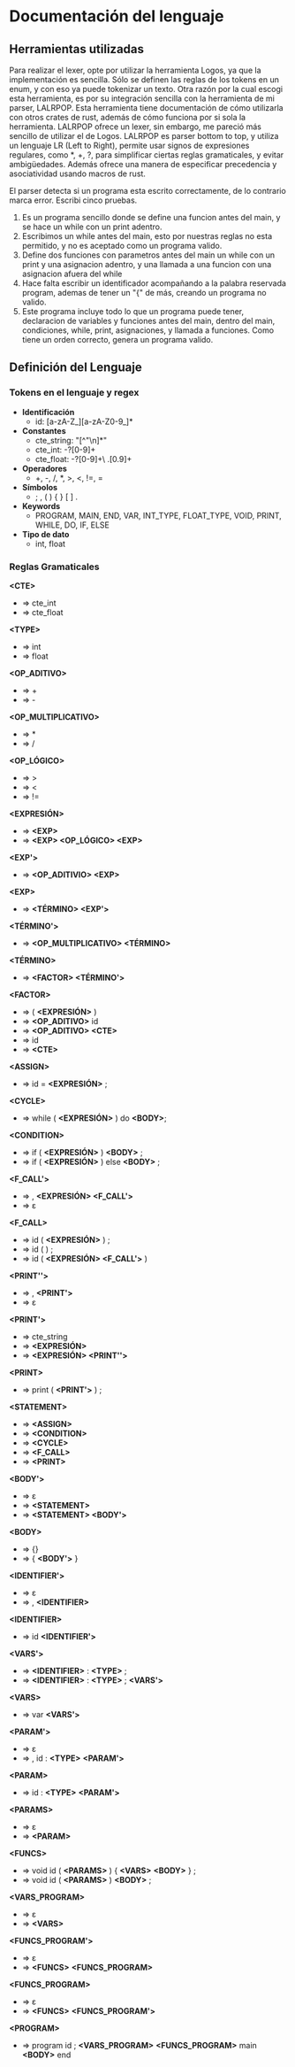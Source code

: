 # Documentación del lenguaje

## Herramientas utilizadas

Para realizar el lexer, opte por utilizar la herramienta Logos, ya que la implementación es sencilla. Sólo se definen las reglas de los tokens en un enum, y con eso ya puede tokenizar un texto. Otra razón por la cual escogi esta herramienta, es por su integración sencilla con la herramienta de mi parser, LALRPOP. Esta herramienta tiene documentación de cómo utilizarla con otros crates de rust, además de cómo funciona por si sola la herramienta. LALRPOP ofrece un lexer, sin embargo, me pareció más sencillo de utilizar el de Logos. LALRPOP es parser bottom to top, y utiliza un lenguaje LR (Left to Right), permite usar signos de expresiones regulares, como \*, +, ?, para simplificar ciertas reglas gramaticales, y evitar ambigüedades. Además ofrece una manera de especificar precedencia y asociatividad usando macros de rust.

El parser detecta si un programa esta escrito correctamente, de lo contrario marca error. Escribi cinco pruebas.

1. Es un programa sencillo donde se define una funcion antes del main, y se hace un while con un print adentro.
2. Escribimos un while antes del main, esto por nuestras reglas no esta permitido, y no es aceptado como un programa valido.
3. Define dos funciones con parametros antes del main un while con un print y una asignacion adentro, y una llamada a una funcion con una asignacion afuera del while
4. Hace falta escribir un identificador acompañando a la palabra reservada program, ademas de tener un "{" de más, creando un programa no valido.
5. Este programa incluye todo lo que un programa puede tener, declaracion de variables y funciones antes del main, dentro del main, condiciones, while, print, asignaciones, y llamada a funciones. Como tiene un orden correcto, genera un programa valido.

## Definición del Lenguaje

### Tokens en el lenguaje y regex

- **Identificación**
  - id: [a-zA-Z\_][a-zA-Z0-9_]\*
- **Constantes**
  - cte_string: \"[^\"\n]\*\"
  - cte_int: -?[0-9]+
  - cte_float: -?[0-9]+\ .[0.9]+
- **Operadores**
  - +, -, /, \*, >, <, !=, =
- **Símbolos**
  - ; , ( ) { } [ ] .
- **Keywords**
  - PROGRAM, MAIN, END, VAR, INT_TYPE, FLOAT_TYPE, VOID, PRINT, WHILE, DO, IF, ELSE
- **Tipo de dato**
  - int, float

### Reglas Gramaticales

**<CTE\>**

- => cte_int
- => cte_float

**<TYPE\>**

- => int
- => float

**<OP_ADITIVO>**

- => +
- => -

**<OP_MULTIPLICATIVO>**

- => \*
- => /

**<OP_LÓGICO>**

- => >
- => <
- => !=

**<EXPRESIÓN>**

- => **<EXP\>**
- => **<EXP\> <OP_LÓGICO> <EXP\>**

**<EXP'>**

- => **<OP_ADITIVIO> <EXP\>**

**<EXP\>**

- => **<TÉRMINO> <EXP'>**

**<TÉRMINO'>**

- => **<OP_MULTIPLICATIVO> <TÉRMINO>**

**<TÉRMINO>**

- => **<FACTOR\> <TÉRMINO'>**

**<FACTOR\>**

- => ( **<EXPRESIÓN>** )
- => **<OP_ADITIVO>** id
- => **<OP_ADITIVO> <CTE\>**
- => id
- => **<CTE\>**

**<ASSIGN\>**

- => id = **<EXPRESIÓN>** ;

**<CYCLE\>**

- => while ( **<EXPRESIÓN>** ) do **<BODY\>**;

**<CONDITION\>**

- => if ( **<EXPRESIÓN>** ) **<BODY\>** ;
- => if ( **<EXPRESIÓN>** ) else **<BODY\>** ;

**<F_CALL'>**

- => , **<EXPRESIÓN> <F_CALL'>**
- => ε

**<F_CALL>**

- => id ( **<EXPRESIÓN>** ) ;
- => id ( ) ;
- => id ( **<EXPRESIÓN> <F_CALL'>** )

**<PRINT''>**

- => , **<PRINT'>**
- => ε

**<PRINT'>**

- => cte_string
- => **<EXPRESIÓN>**
- => **<EXPRESIÓN> <PRINT''>**

**<PRINT\>**

- => print ( **<PRINT'>** ) ;

**<STATEMENT\>**

- => **<ASSIGN\>**
- => **<CONDITION\>**
- => **<CYCLE\>**
- => **<F_CALL>**
- => **<PRINT\>**

**<BODY'>**

- => ε
- => **<STATEMENT\>**
- => **<STATEMENT\> <BODY'>**

**<BODY\>**

- => {}
- => { **<BODY'>** }

**<IDENTIFIER'>**

- => ε
- => , **<IDENTIFIER\>**

**<IDENTIFIER\>**

- => id **<IDENTIFIER'>**

**<VARS'>**

- => **<IDENTIFIER\>** : **<TYPE\>** ;
- => **<IDENTIFIER\>** : **<TYPE\>** ; **<VARS'>**

**<VARS\>**

- => var **<VARS'>**

**<PARAM'>**

- => ε
- => , id : **<TYPE\>** **<PARAM'>**

**<PARAM\>**

- => id : **<TYPE\>** **<PARAM'>**

**<PARAMS\>**

- => ε
- => **<PARAM\>**

**<FUNCS\>**

- => void id ( **<PARAMS\>** ) { **<VARS\>** **<BODY\>** } ;
- => void id ( **<PARAMS\>** ) **<BODY\>** ;

**<VARS_PROGRAM>**

- => ε
- => **<VARS\>**

**<FUNCS_PROGRAM'>**

- => ε
- => **<FUNCS\>** **<FUNCS_PROGRAM>**

**<FUNCS_PROGRAM>**

- => ε
- => **<FUNCS\>** **<FUNCS_PROGRAM'>**

**<PROGRAM\>**

- => program id ; **<VARS_PROGRAM>** **<FUNCS_PROGRAM>** main **<BODY\>** end
